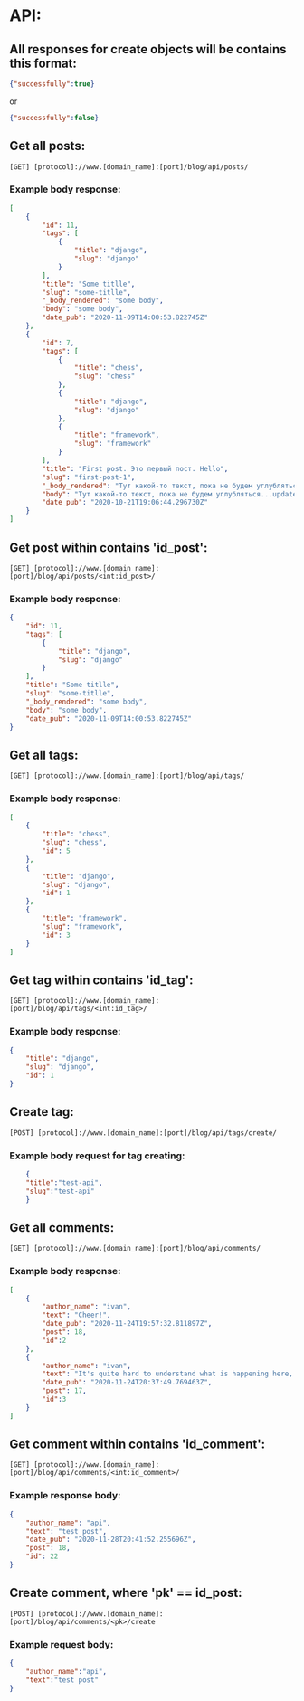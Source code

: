 # API:

## All responses for create objects will be contains this format:
```json
{"successfully":true}
```
or
```json
{"successfully":false}
```


## Get all posts:
```[GET] [protocol]://www.[domain_name]:[port]/blog/api/posts/```

### Example body response:
```json
[
    {
		"id": 11,
		"tags": [
			{
				"title": "django",
				"slug": "django"
			}
		],
		"title": "Some titlle",
		"slug": "some-titlle",
		"_body_rendered": "some body",
		"body": "some body",
		"date_pub": "2020-11-09T14:00:53.822745Z"
	},
	{
		"id": 7,
		"tags": [
			{
				"title": "chess",
				"slug": "chess"
			},
			{
				"title": "django",
				"slug": "django"
			},
			{
				"title": "framework",
				"slug": "framework"
			}
		],
		"title": "First post. Это первый пост. Hello",
		"slug": "first-post-1",
		"_body_rendered": "Тут какой-то текст, пока не будем углубляться...update test",
		"body": "Тут какой-то текст, пока не будем углубляться...update test",
		"date_pub": "2020-10-21T19:06:44.296730Z"
	}
]
```


## Get post within contains 'id_post':
```[GET] [protocol]://www.[domain_name]:[port]/blog/api/posts/<int:id_post>/```

### Example body response:
```json
{
	"id": 11,
	"tags": [
		{
			"title": "django",
			"slug": "django"
		}
	],
	"title": "Some titlle",
	"slug": "some-titlle",
	"_body_rendered": "some body",
	"body": "some body",
	"date_pub": "2020-11-09T14:00:53.822745Z"
}
```


## Get all tags:
```[GET] [protocol]://www.[domain_name]:[port]/blog/api/tags/```

### Example body response:
```json
[
	{
		"title": "chess",
		"slug": "chess",
		"id": 5
	},
	{
		"title": "django",
		"slug": "django",
		"id": 1
	},
	{
		"title": "framework",
		"slug": "framework",
		"id": 3
	}
]
```


## Get tag within contains 'id_tag':
```[GET] [protocol]://www.[domain_name]:[port]/blog/api/tags/<int:id_tag>/```

### Example body response:
```json
{
	"title": "django",
	"slug": "django",
	"id": 1
}
```


## Create tag:
```[POST] [protocol]://www.[domain_name]:[port]/blog/api/tags/create/```  

### Example body request for tag creating:
```json
    {
	"title":"test-api",
	"slug":"test-api"
    } 
```


## Get all comments:
```[GET] [protocol]://www.[domain_name]:[port]/blog/api/comments/```

### Example body response:
```json
[
    {
		"author_name": "ivan",
		"text": "Cheer!",
		"date_pub": "2020-11-24T19:57:32.811897Z",
		"post": 18,
        "id":2
	},
	{
		"author_name": "ivan",
		"text": "It's quite hard to understand what is happening here, it seems that there is an indent block...",
		"date_pub": "2020-11-24T20:37:49.769463Z",
		"post": 17,
        "id":3
	}
]
```


## Get comment within contains 'id_comment':
```[GET] [protocol]://www.[domain_name]:[port]/blog/api/comments/<int:id_comment>/```

### Example response body:
```json
{
	"author_name": "api",
	"text": "test post",
	"date_pub": "2020-11-28T20:41:52.255696Z",
	"post": 18,
	"id": 22
}
```


## Create comment, where 'pk' == id_post:
```[POST] [protocol]://www.[domain_name]:[port]/blog/api/comments/<pk>/create```

### Example request body:
```json
{
	"author_name":"api", 
	"text":"test post"
}
```
